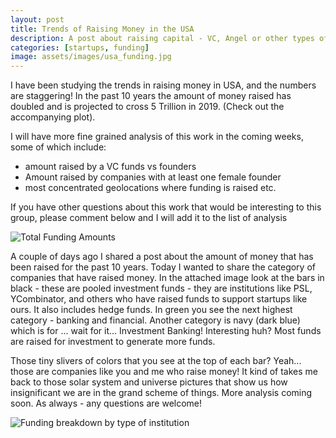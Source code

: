 ```yaml
---
layout: post
title: Trends of Raising Money in the USA
description: A post about raising capital - VC, Angel or other types of funding in USA. 
categories: [startups, funding] 
image: assets/images/usa_funding.jpg
---
```


I have been studying the trends in raising money in USA, and the numbers are staggering! In the past 10 years the amount of money raised has doubled and is projected to cross 5 Trillion in 2019. (Check out the accompanying plot).

I will have more fine grained analysis of this work in the coming weeks, some of which include: 
- amount raised by a VC funds vs founders
- Amount raised by companies with at least one female founder
- most concentrated geolocations where funding is raised etc.

If you have other questions about this work that would be interesting to this group, please comment below and I will add it to the list of analysis

![Total Funding Amounts](https://rutumulkar.com/assets/images/total_funding.jpg)

A couple of days ago I shared a post about the amount of money that has been raised for the past 10 years. Today I wanted to share the category of companies that have raised money. In the attached image look at the bars in black - these are pooled investment funds - they are institutions like PSL, YCombinator, and others who have raised funds to support startups like ours. It also includes hedge funds. In green you see the next highest category - banking and financial. Another category is navy (dark blue) which is for ... wait for it... Investment Banking! Interesting huh? Most funds are raised for investment to generate more funds.

Those tiny slivers of colors that you see at the top of each bar? Yeah... those are companies like you and me who raise money! It kind of takes me back to those solar system and universe pictures that show us how insignificant we are in the grand scheme of things. More analysis coming soon. As always - any questions are welcome!

![Funding breakdown by type of institution](https://rutumulkar.com/assets/images/total_funding_by_type.jpg)